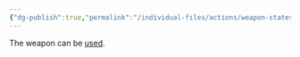 ```yaml
---
{"dg-publish":true,"permalink":"/individual-files/actions/weapon-states/ready/"}
---
```


The weapon can be [used](Use.md).